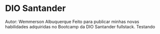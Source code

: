 # DIO Santander
 Autor: Wemmerson Albuquerque
 Feito para publicar minhas novas habilidades adquiridas no Bootcamp da DIO Santander fullstack.
 Testando
